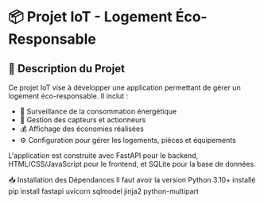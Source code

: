 # 📦 Projet IoT - Logement Éco-Responsable

## 📝 Description du Projet
Ce projet IoT vise à développer une application permettant de gérer un logement éco-responsable. Il inclut :

- 🔌 Surveillance de la consommation énergétique
- 📡 Gestion des capteurs et actionneurs
- 💰 Affichage des économies réalisées
- ⚙️ Configuration pour gérer les logements, pièces et équipements
  
L'application est construite avec FastAPI pour le backend, HTML/CSS/JavaScript pour le frontend, et SQLite pour la base de données.

📥 Installation des Dépendances
Il faut avoir la version Python 3.10+ installé
pip install fastapi uvicorn sqlmodel jinja2 python-multipart





